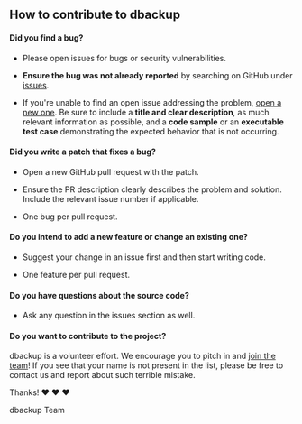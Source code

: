 ## How to contribute to dbackup

#### **Did you find a bug?**

* Please open issues for bugs or security vulnerabilities.

* **Ensure the bug was not already reported** by searching on GitHub under [issues](https://github.com/mgasil/dbackup/issues).

* If you're unable to find an open issue addressing the problem, [open a new one](https://github.com/mgasil/dbackup/issues/new). Be sure to include a **title and clear description**, as much relevant information as possible, and a **code sample** or an **executable test case** demonstrating the expected behavior that is not occurring.

#### **Did you write a patch that fixes a bug?**

* Open a new GitHub pull request with the patch.

* Ensure the PR description clearly describes the problem and solution. Include the relevant issue number if applicable.

* One bug per pull request. 

#### **Do you intend to add a new feature or change an existing one?**

* Suggest your change in an issue first and then start writing code.

* One feature per pull request. 

#### **Do you have questions about the source code?**

* Ask any question in the issues section as well. 

#### **Do you want to contribute to the project?**

dbackup is a volunteer effort. We encourage you to pitch in and [join the team](https://github.com/mgasil/dbackup/wiki/Contributors)! If you see that your name is not present in the list, please be free to contact us and report about such terrible mistake.

Thanks! :heart: :heart: :heart:

dbackup Team
